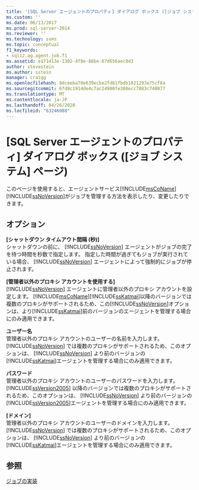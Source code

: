 ```yaml
---
title: '[SQL Server エージェントのプロパティ] ダイアログ ボックス ([ジョブ システム] ページ) | Microsoft Docs'
ms.custom: ''
ms.date: 06/13/2017
ms.prod: sql-server-2014
ms.reviewer: ''
ms.technology: ssms
ms.topic: conceptual
f1_keywords:
- sql12.ag.agent.job.f1
ms.assetid: e171d13e-1302-4f0e-88be-67d656aec8d3
author: stevestein
ms.author: sstein
manager: craigg
ms.openlocfilehash: 8dceeba78e639ecbe2fd81fbdb1021293e75cf8a
ms.sourcegitcommit: 6fd8c1914de4c7ac24900fe388ecc7883c740077
ms.translationtype: MT
ms.contentlocale: ja-JP
ms.lasthandoff: 04/26/2020
ms.locfileid: "63246088"
---
```

# <a name="sql-server-agent-properties-job-system-page"></a>[SQL Server エージェントのプロパティ] ダイアログ ボックス ([ジョブ システム] ページ)
  このページを使用すると、エージェントサービス[!INCLUDE[msCoName](../../includes/msconame-md.md)] [!INCLUDE[ssNoVersion](../../includes/ssnoversion-md.md)]がジョブを管理する方法を表示したり、変更したりできます。  
  
## <a name="options"></a>オプション  
 **[シャットダウン タイムアウト間隔 (秒)]**  
 シャットダウンの前に、 [!INCLUDE[ssNoVersion](../../includes/ssnoversion-md.md)] エージェントがジョブの完了を待つ時間を秒数で指定します。 指定した時間が過ぎてもジョブが実行されている場合、 [!INCLUDE[ssNoVersion](../../includes/ssnoversion-md.md)] エージェントによって強制的にジョブが停止されます。  
  
 **[管理者以外のプロキシ アカウントを使用する]**  
 [!INCLUDE[ssNoVersion](../../includes/ssnoversion-md.md)] エージェントに管理者以外のプロキシ アカウントを設定します。 [!INCLUDE[msCoName](../../includes/msconame-md.md)][!INCLUDE[ssKatmai](../../includes/sskatmai-md.md)]以降のバージョンでは複数のプロキシがサポートされるため、この[!INCLUDE[ssNoVersion](../../includes/ssnoversion-md.md)]オプションは、より[!INCLUDE[ssKatmai](../../includes/sskatmai-md.md)]前のバージョンのエージェントを管理する場合にのみ適用できます。  
  
 **ユーザー名**  
 管理者以外のプロキシ アカウントのユーザーの名前を入力します。 [!INCLUDE[ssNoVersion](../../includes/ssnoversion-md.md)] では複数のプロキシがサポートされるため、このオプションは、 [!INCLUDE[ssNoVersion](../../includes/ssnoversion-md.md)] より前のバージョンの [!INCLUDE[ssKatmai](../../includes/sskatmai-md.md)]エージェントを管理する場合にのみ適用できます。  
  
 **パスワード**  
 管理者以外のプロキシ アカウントのユーザーのパスワードを入力します。 [!INCLUDE[ssVersion2005](../../includes/ssversion2005-md.md)] 以降のバージョンでは複数のプロキシがサポートされるため、このオプションは、 [!INCLUDE[ssNoVersion](../../includes/ssnoversion-md.md)] より前のバージョンの [!INCLUDE[ssVersion2005](../../includes/ssversion2005-md.md)]エージェントを管理する場合にのみ適用できます。  
  
 **[ドメイン]**  
 管理者以外のプロキシ アカウントのユーザーのドメインを入力します。 [!INCLUDE[ssNoVersion](../../includes/ssnoversion-md.md)] では複数のプロキシがサポートされるため、このオプションは、 [!INCLUDE[ssNoVersion](../../includes/ssnoversion-md.md)] より前のバージョンの [!INCLUDE[ssKatmai](../../includes/sskatmai-md.md)]エージェントを管理する場合にのみ適用できます。  
  
## <a name="see-also"></a>参照  
 [ジョブの実装](implement-jobs.md)  
  
  
